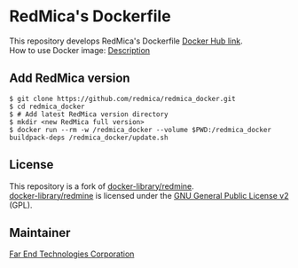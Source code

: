 # RedMica's Dockerfile

This repository develops RedMica's Dockerfile [Docker Hub link](https://hub.docker.com/r/redmica/redmica).  
How to use Docker image: [Description](description.md)

## Add RedMica version

```
$ git clone https://github.com/redmica/redmica_docker.git
$ cd redmica_docker
$ # Add latest RedMica version directory
$ mkdir <new RedMica full version>
$ docker run --rm -w /redmica_docker --volume $PWD:/redmica_docker buildpack-deps /redmica_docker/update.sh
```

## License

This repository is a fork of [docker-library/redmine](https://github.com/docker-library/redmine).  
[docker-library/redmine](https://github.com/docker-library/redmine) is licensed under the [GNU General Public License v2](https://www.gnu.org/licenses/old-licenses/gpl-2.0.html) (GPL).

## Maintainer

[Far End Technologies Corporation](https://www.farend.co.jp/)
